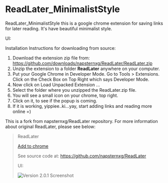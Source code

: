 # ReadLater_MinimalistStyle

ReadLater_MinimalistStyle this is a google chrome extension for saving links for later reading. It's have beautiful minimalist style.

UI:



Installation Instructions for downloading from source:
1. Download the extension zip file from: https://github.com/downloads/napsternxg/ReadLater/ReadLater.zip
 2. Unzip the extension to a folder **ReadLater** anywhere on your computer. 
 3. Put your Google Chrome in Developer Mode. Go to Tools > Extensions. Click on the Check Box on Top Right which says Developer Mode.
 4. Now click on Load Unpacked Extension ...
 5. Select the folder where you unzipped the ReadLater.zip file. 
 6. You will see a small icon on your chrome, top right. 
 7. Click on it, to see if the popup is coming.
 8. If it is working, yippiee..ki...yay, start adding links and reading more online =)

This is a fork from napsternxg/ReadLater repository. For more information about original ReadLater, please see below:

>ReadLater
>
>[Add to chrome](https://chrome.google.com/webstore/detail/read-later/nplngmgdacdfncdkpdomipkehfnbinfa)
>
>See source code at: https://github.com/napsternxg/ReadLater
>
>UI:
>
>![Version 2.0.1 Screenshot](http://napsternxg.github.io/ReadLater/images/Screenshot_2_0_1.JPG)
